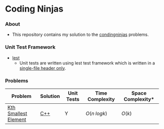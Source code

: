 # Coding Ninjas

### About
- This repository contains my solution to the [condingninjas](https://www.codingninjas.com/codestudio/home) problems.

### Unit Test Framework

- [lest](https://github.com/martinmoene/lest)
    - Unit tests are written using lest test framework which is written in a [single-file header only](./include/lest.hpp).

### Problems
| Problem | Solution | Unit Tests | Time Complexity | Space Complexity* |
|---------|----------|------------|-----------------|-----------|
|[Kth Smallest Element](https://www.codingninjas.com/codestudio/problems/kth-smallest-element_893056)|[C++](./src/kth_smallest_element.cpp)|Y|$O(n\;log k)$|$O(k)$|

